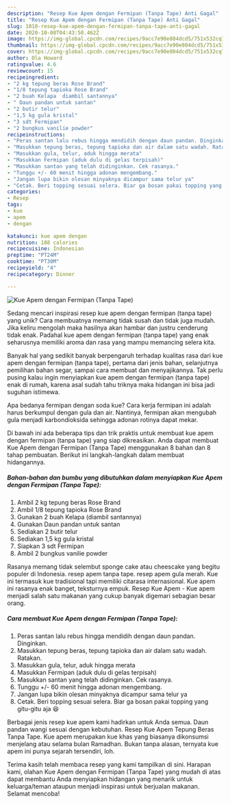 ```yaml
---
description: "Resep Kue Apem dengan Fermipan (Tanpa Tape) Anti Gagal"
title: "Resep Kue Apem dengan Fermipan (Tanpa Tape) Anti Gagal"
slug: 1010-resep-kue-apem-dengan-fermipan-tanpa-tape-anti-gagal
date: 2020-10-08T04:43:50.462Z
image: https://img-global.cpcdn.com/recipes/9acc7e90e804dcd5/751x532cq70/kue-apem-dengan-fermipan-tanpa-tape-foto-resep-utama.jpg
thumbnail: https://img-global.cpcdn.com/recipes/9acc7e90e804dcd5/751x532cq70/kue-apem-dengan-fermipan-tanpa-tape-foto-resep-utama.jpg
cover: https://img-global.cpcdn.com/recipes/9acc7e90e804dcd5/751x532cq70/kue-apem-dengan-fermipan-tanpa-tape-foto-resep-utama.jpg
author: Ola Howard
ratingvalue: 4.6
reviewcount: 15
recipeingredient:
- "2 kg tepung beras Rose Brand"
- "1/8 tepung tapioka Rose Brand"
- "2 buah Kelapa  diambil santannya"
- " Daun pandan untuk santan"
- "2 butir telur"
- "1,5 kg gula kristal"
- "3 sdt Fermipan"
- "2 bungkus vanilie powder"
recipeinstructions:
- "Peras santan lalu rebus hingga mendidih dengan daun pandan. Dinginkan."
- "Masukkan tepung beras, tepung tapioka dan air dalam satu wadah. Ratakan."
- "Masukkan gula, telur, aduk hingga merata"
- "Masukkan Fermipan (aduk dulu di gelas terpisah)"
- "Masukkan santan yang telah didinginkan. Cek rasanya."
- "Tunggu +/- 60 menit hingga adonan mengembang."
- "Jangan lupa bikin olesan minyaknya dicampur sama telur ya"
- "Cetak. Beri topping sesuai selera. Biar ga bosan pakai topping yang gitu-gitu aja 😆"
categories:
- Resep
tags:
- kue
- apem
- dengan

katakunci: kue apem dengan 
nutrition: 188 calories
recipecuisine: Indonesian
preptime: "PT24M"
cooktime: "PT30M"
recipeyield: "4"
recipecategory: Dinner

---
```



![Kue Apem dengan Fermipan (Tanpa Tape)](https://img-global.cpcdn.com/recipes/9acc7e90e804dcd5/751x532cq70/kue-apem-dengan-fermipan-tanpa-tape-foto-resep-utama.jpg)

Sedang mencari inspirasi resep kue apem dengan fermipan (tanpa tape) yang unik? Cara membuatnya memang tidak susah dan tidak juga mudah. Jika keliru mengolah maka hasilnya akan hambar dan justru cenderung tidak enak. Padahal kue apem dengan fermipan (tanpa tape) yang enak seharusnya memiliki aroma dan rasa yang mampu memancing selera kita.

Banyak hal yang sedikit banyak berpengaruh terhadap kualitas rasa dari kue apem dengan fermipan (tanpa tape), pertama dari jenis bahan, selanjutnya pemilihan bahan segar, sampai cara membuat dan menyajikannya. Tak perlu pusing kalau ingin menyiapkan kue apem dengan fermipan (tanpa tape) enak di rumah, karena asal sudah tahu triknya maka hidangan ini bisa jadi suguhan istimewa.

Apa bedanya fermipan dengan soda kue? Cara kerja fermipan ini adalah harus berkumpul dengan gula dan air. Nantinya, fermipan akan mengubah gula menjadi karbondioksida sehingga adonan rotinya dapat mekar.


Di bawah ini ada beberapa tips dan trik praktis untuk membuat kue apem dengan fermipan (tanpa tape) yang siap dikreasikan. Anda dapat membuat Kue Apem dengan Fermipan (Tanpa Tape) menggunakan 8 bahan dan 8 tahap pembuatan. Berikut ini langkah-langkah dalam membuat hidangannya.

<!--inarticleads1-->

##### Bahan-bahan dan bumbu yang dibutuhkan dalam menyiapkan Kue Apem dengan Fermipan (Tanpa Tape):

1. Ambil 2 kg tepung beras Rose Brand
1. Ambil 1/8 tepung tapioka Rose Brand
1. Gunakan 2 buah Kelapa  (diambil santannya)
1. Gunakan  Daun pandan untuk santan
1. Sediakan 2 butir telur
1. Sediakan 1,5 kg gula kristal
1. Siapkan 3 sdt Fermipan
1. Ambil 2 bungkus vanilie powder


Rasanya memang tidak selembut sponge cake atau cheescake yang begitu populer di Indonesia. resep apem tanpa tape. resep apem gula merah. Kue ini termasuk kue tradisional tapi memiliki citarasa internasional. Kue apem ini rasanya enak banget, teksturnya empuk. Resep Kue Apem - Kue apem menjadi salah satu makanan yang cukup banyak digemari sebagian besar orang. 

<!--inarticleads2-->

##### Cara membuat Kue Apem dengan Fermipan (Tanpa Tape):

1. Peras santan lalu rebus hingga mendidih dengan daun pandan. Dinginkan.
1. Masukkan tepung beras, tepung tapioka dan air dalam satu wadah. Ratakan.
1. Masukkan gula, telur, aduk hingga merata
1. Masukkan Fermipan (aduk dulu di gelas terpisah)
1. Masukkan santan yang telah didinginkan. Cek rasanya.
1. Tunggu +/- 60 menit hingga adonan mengembang.
1. Jangan lupa bikin olesan minyaknya dicampur sama telur ya
1. Cetak. Beri topping sesuai selera. Biar ga bosan pakai topping yang gitu-gitu aja 😆


Berbagai jenis resep kue apem kami hadirkan untuk Anda semua. Daun pandan wangi sesuai dengan kebutuhan. Resep Kue Apem Tepung Beras Tanpa Tape. Kue apem merupakan kue khas yang biasanya dikonsumsi menjelang atau selama bulan Ramadhan. Bukan tanpa alasan, ternyata kue apem ini punya sejarah tersendiri, loh. 

Terima kasih telah membaca resep yang kami tampilkan di sini. Harapan kami, olahan Kue Apem dengan Fermipan (Tanpa Tape) yang mudah di atas dapat membantu Anda menyiapkan hidangan yang menarik untuk keluarga/teman ataupun menjadi inspirasi untuk berjualan makanan. Selamat mencoba!
